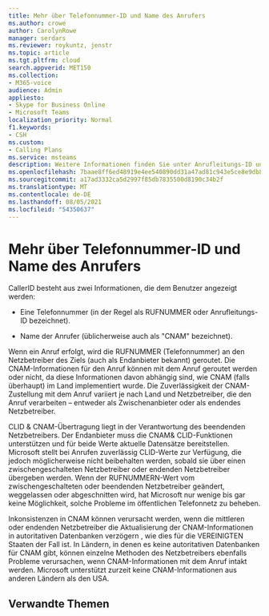 ```yaml
---
title: Mehr über Telefonnummer-ID und Name des Anrufers
ms.author: crowe
author: CarolynRowe
manager: serdars
ms.reviewer: roykuntz, jenstr
ms.topic: article
ms.tgt.pltfrm: cloud
search.appverid: MET150
ms.collection:
- M365-voice
audience: Admin
appliesto:
- Skype for Business Online
- Microsoft Teams
localization_priority: Normal
f1.keywords:
- CSH
ms.custom:
- Calling Plans
ms.service: msteams
description: Weitere Informationen finden Sie unter Anrufleitungs-ID und Anrufername.
ms.openlocfilehash: 7baae8ff6ed48919e4ee540890dd31a47ad81c943e5ce8e9db8d934331d0ce75
ms.sourcegitcommit: a17ad3332ca5d2997f85db7835500d8190c34b2f
ms.translationtype: MT
ms.contentlocale: de-DE
ms.lasthandoff: 08/05/2021
ms.locfileid: "54350637"
---
```

# <a name="more-about-calling-line-id-and-calling-party-name"></a>Mehr über Telefonnummer-ID und Name des Anrufers

CallerID besteht aus zwei Informationen, die dem Benutzer angezeigt werden:

- Eine Telefonnummer (in der Regel als RUFNUMMER oder Anrufleitungs-ID bezeichnet).

- Name der Anrufer (üblicherweise auch als "CNAM" bezeichnet). 

Wenn ein Anruf erfolgt, wird die RUFNUMMER (Telefonnummer) an den Netzbetreiber des Ziels (auch als Endanbieter bekannt) geroutet. Die CNAM-Informationen für den Anruf können mit dem Anruf geroutet werden oder nicht, da diese Informationen davon abhängig sind, wie CNAM (falls überhaupt) im Land implementiert wurde. Die Zuverlässigkeit der CNAM-Zustellung mit dem Anruf variiert je nach Land und Netzbetreiber, die den Anruf verarbeiten – entweder als Zwischenanbieter oder als endendes Netzbetreiber. 

CLID & CNAM-Übertragung liegt in der Verantwortung des beendenden Netzbetreibers. Der Endanbieter muss die CNAM& CLID-Funktionen unterstützen und für beide Werte aktuelle Datensätze bereitstellen. Microsoft stellt bei Anrufen zuverlässig CLID-Werte zur Verfügung, die jedoch möglicherweise nicht beibehalten werden, sobald sie über einen zwischengeschalteten Netzbetreiber oder endenden Netzbetreiber übergeben werden. Wenn der RUFNUMMERN-Wert vom zwischengeschalteten oder beendenden Netzbetreiber geändert, weggelassen oder abgeschnitten wird, hat Microsoft nur wenige bis gar keine Möglichkeit, solche Probleme im öffentlichen Telefonnetz zu beheben.

Inkonsistenzen in CNAM können verursacht werden, wenn die mittleren oder endenden Netzbetreiber die Aktualisierung der CNAM-Informationen in autoritativen Datenbanken verzögern , wie dies für die VEREINIGTEN Staaten der Fall ist. In Ländern, in denen es keine autoritativen Datenbanken für CNAM gibt, können einzelne Methoden des Netzbetreibers ebenfalls Probleme verursachen, wenn CNAM-Informationen mit dem Anruf intakt werden. Microsoft unterstützt zurzeit keine CNAM-Informationen aus anderen Ländern als den USA.

## <a name="related-topics"></a>Verwandte Themen


